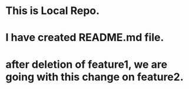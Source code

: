 # This is Local Repo.

# I have created README.md file.

#  after deletion of feature1, we are going with this change on feature2.
